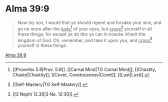 # Alma 39:9

> Now my son, I would that ye should repent and forsake your sins, and go no more after the <u>lusts</u>[^a] of your eyes, but <u>cross</u>[^b] yourself in all these things; for except ye do this ye can in nowise inherit the kingdom of God. Oh, remember, and take it upon you, and <u>cross</u>[^c] yourself in these things.

[Alma 39:9](https://www.churchofjesuschrist.org/study/scriptures/bofm/alma/39?lang=eng&id=p9#p9)


[^a]: [[Proverbs 5.8|Prov. 5:8]]. [[Carnal Mind|TG Carnal Mind]]; [[Chastity, Chaste|Chastity]]; [[Covet, Covetousness|Covet]]; [[Lust|Lust]].  
[^b]: [[Self-Mastery|TG Self-Mastery]].  
[^c]: [[3 Nephi 12.30|3 Ne. 12:30]].  
